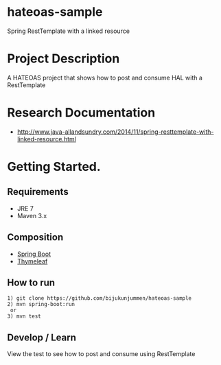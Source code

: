 # hateoas-sample
Spring RestTemplate with a linked resource

# Project Description 
A HATEOAS project that shows how to post and consume HAL with a RestTemplate


# Research Documentation
* http://www.java-allandsundry.com/2014/11/spring-resttemplate-with-linked-resource.html

# Getting Started.

## Requirements
* JRE 7
* Maven 3.x

## Composition
* [Spring Boot](http://projects.spring.io/spring-boot/)
* [Thymeleaf](http://www.thymeleaf.org/)

 
## How to run
```
1) git clone https://github.com/bijukunjummen/hateoas-sample
2) mvn spring-boot:run
 or
3) mvn test 
```

## Develop / Learn
View the test to see how to post and consume using RestTemplate